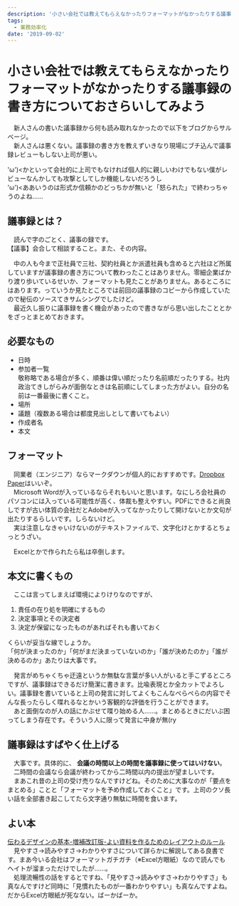 ```yaml
---
description: '小さい会社では教えてもらえなかったりフォーマットがなかったりする議事録の書き方についておさらいしてみよう'
tags:
  - 業務効率化
date: '2019-09-02'
---
```


# 小さい会社では教えてもらえなかったりフォーマットがなかったりする議事録の書き方についておさらいしてみよう
　新人さんの書いた議事録から何も読み取れなかったので以下をブログからサルベージ。  
　新人さんは悪くない。議事録の書き方を教えずいきなり現場にブチ込んで議事録レビューもしない上司が悪い。  

 'ω')<かといって会社的に上司でもなければ個人的に親しいわけでもない僕がレビューなんかしても攻撃としてしか機能しないだろうし  
 'ω')<ああいうのは形式か信頼かのどっちかが無いと「怒られた」で終わっちゃうのよね……  
  
## 議事録とは？  
  
　読んで字のごとく、議事の録です。  
【議事】会合して相談すること。また、その内容。  
  
　中の人も今まで正社員で三社、契約社員とか派遣社員も含めると六社ほど所属していますが議事録の書き方について教わったことはありません。零細企業ばかり渡り歩いているせいか、フォーマットも見たことがありません。あるところにはあります。っていうか見たところでは前回の議事録のコピーから作成していたので秘伝のソースてきサムシングでしたけど。  
　最近久し振りに議事録を書く機会があったので書きながら思い出したこととかをざっとまとめておきます。  
  
## 必要なもの  
  
 - 日時  
 - 参加者一覧  
敬称略である場合が多く、順番は偉い順だったり名前順だったりする。社内政治てきしがらみが面倒なときは名前順にしてしまった方がよい。自分の名前は一番最後に書くこと。  
 - 場所  
 - 議題（複数ある場合は都度見出しとして書いてもよい）  
 - 作成者名  
 - 本文  
  
## フォーマット  
  
　同業者（エンジニア）ならマークダウンが個人的におすすめです。[Dropbox Paper](https://paper.dropbox.com/)はいいぞ。  
　Microsoft Wordが入っているならそれもいいと思います。なにしろ会社員のパソコンには入っている可能性が高く、体裁も整えやすい。PDFにできると尚良しですが古い体質の会社だとAdobeが入ってなかったりして開けないとか文句が出たりするらしいです。しらないけど。  
　実は注意しなきゃいけないのがテキストファイルで、文字化けとかするとちょっとうざい。  
  
　Excelとかで作られたら私は卒倒します。  
  
## 本文に書くもの  
  
　ここは言ってしまえば環境によりけりなのですが、  
  
1. 責任の在り処を明確にするもの  
2. 決定事項とその決定者  
3. 決定が保留になったものがあればそれも書いておく  
  
くらいが妥当な線でしょうか。  
「何が決まったのか」「何がまだ決まっていないのか」「誰が決めたのか」「誰が決めるのか」あたりは大事です。  
  
　発言がめちゃくちゃ迂遠というか無駄な言葉が多い人がいると手こずるところですが、議事録はできるだけ簡潔に書きます。比喩表現とか全カットでよろしい。議事録を書いていると上司の発言に対してよくもこんなぺらぺらの内容でそんな長ったらしく喋れるなとかいう客観的な評価を行うことができます。  
　あと面倒なのが人の話にかぶせて喋り始める人……。まとめるときにだいぶ困ってしまう存在です。そういう人に限って発言に中身が無(ry  
  
## 議事録はすばやく仕上げる  
  
　大事です。具体的に、 **会議の時間以上の時間を議事録に使ってはいけない**。  
　二時間の会議なら会議が終わってから二時間以内の提出が望ましいです。  
　まあこれ昔の上司の受け売りなんですけどね。そのために大事なのが「要点をまとめる」ことと「フォーマットを予め作成しておくこと」です。上司のクソ長い話を全部書き起こしてたら文字通り無駄に時間を食います。  
  
## よい本  
  
[伝わるデザインの基本-増補改訂版-よい資料を作るためのレイアウトのルール](https://www.amazon.co.jp/dp/4774183210)  
　見やすさ→読みやすさ→わかりやすさについて詳らかに解説してある良書です。まあ今いる会社はフォーマットガチガチ（※Excel方眼紙）なので読んでもヘイトが溜まっただけでしたが……。  
　処理流暢性の話をするとですね、「見やすさ→読みやすさ→わかりやすさ」も真なんですけど同時に「見慣れたものが一番わかりやすい」も真なんですよね。だからExcel方眼紙が死なない。ばーかばーか。  

